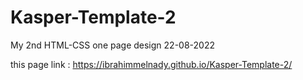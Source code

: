 # Kasper-Template-2
My 2nd HTML-CSS one page design 22-08-2022

this page link :
https://ibrahimmelnady.github.io/Kasper-Template-2/
